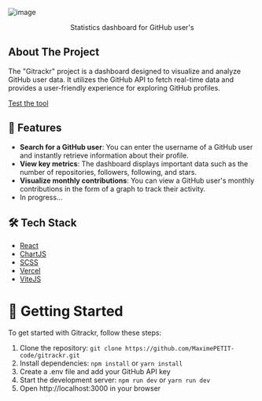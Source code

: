 ![image](https://github-production-user-asset-6210df.s3.amazonaws.com/74910872/245104861-befe4a8f-b74f-43fa-82b9-d9183110f2ac.png)

<div align="center">
   <p align="center">
     Statistics dashboard for GitHub user's
   </p>
</div>

## About The Project

The "Gitrackr" project is a dashboard designed to visualize and analyze GitHub user data. It utilizes the GitHub API to fetch real-time data and provides a user-friendly experience for exploring GitHub profiles.

[Test the tool](https://gitrackr.vercel.app/)

## 🧐 Features    
- **Search for a GitHub user**: You can enter the username of a GitHub user and instantly retrieve information about their profile.
- **View key metrics**: The dashboard displays important data such as the number of repositories, followers, following, and stars.
- **Visualize monthly contributions**: You can view a GitHub user's monthly contributions in the form of a graph to track their activity.
- In progress...
        

## 🛠️ Tech Stack

- [React](https://reactjs.org/)
- [ChartJS](https://www.chartjs.org/)
- [SCSS](https://sass-lang.com/)
- [Vercel](https://vercel.com/)
- [ViteJS](https://vitejs.dev/)

# 🚀 Getting Started

To get started with Gitrackr, follow these steps:

1. Clone the repository: `git clone https://github.com/MaximePETIT-code/gitrackr.git`
2. Install dependencies: `npm install` or `yarn install`
3. Create a .env file and add your GitHub API key
4. Start the development server: `npm run dev` or `yarn run dev`
5. Open http://localhost:3000 in your browser
